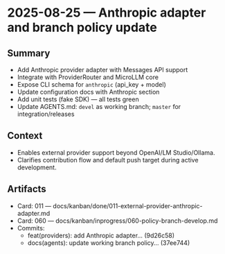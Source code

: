 # 2025-08-25 — Anthropic adapter and branch policy update

## Summary
- Add Anthropic provider adapter with Messages API support
- Integrate with ProviderRouter and MicroLLM core
- Expose CLI schema for `anthropic` (api_key + model)
- Update configuration docs with Anthropic section
- Add unit tests (fake SDK) — all tests green
- Update AGENTS.md: `devel` as working branch; `master` for integration/releases

## Context
- Enables external provider support beyond OpenAI/LM Studio/Ollama.
- Clarifies contribution flow and default push target during active development.

## Artifacts
- Card: 011 — docs/kanban/done/011-external-provider-anthropic-adapter.md
- Card: 060 — docs/kanban/inprogress/060-policy-branch-develop.md
- Commits:
  - feat(providers): add Anthropic adapter… (9d26c58)
  - docs(agents): update working branch policy… (37ee744)
